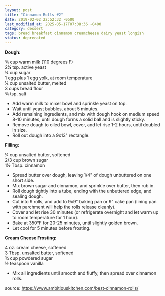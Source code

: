 ```yaml
---
layout: post
title: "Cinnamon Rolls #2"
date: 2019-02-02 22:52:32 -0500
last_modified_at: 2025-05-17T07:08:36 -0400
category: dessert
tags: bread breakfast cinnamon creamcheese dairy yeast longish
status: deprecated
---
```


**Dough:**

¾ cup warm milk (110 degrees F)  
2¼ tsp. active yeast  
¼ cup sugar  
1 egg plus 1 egg yolk, at room temperature  
¼ cup unsalted butter, melted  
3 cups bread flour  
¾ tsp. salt
* Add warm milk to mixer bowl and sprinkle yeast on top.
* Wait until yeast bubbles, about 5 minutes.
* Add remaining ingredients, and mix with dough hook on medium speed 8-10 minutes, until dough forms a solid ball and is slightly sticky.
* Remove dough to oiled bowl, cover, and let rise 1-2 hours, until doubled in size.
* Roll out dough into a 9x13" rectangle.

**Filling:**

¼ cup unsalted butter, softened  
2/3 cup brown sugar  
1½ Tbsp. cinnamon
* Spread butter over dough, leaving 1/4" of dough unbuttered on one short side.
* Mix brown sugar and cinnamon, and sprinkle over butter, then rub in.
* Roll dough tightly into a tube, ending with the unbuttered edge, and sealing dough.
* Cut into 9 rolls, and add to 9x9" baking pan or 9" cake pan (lining pan with parchment will help the rolls release cleanly).
* Cover and let rise 30 minutes (or refrigerate overnight and let warm up to room temperature for 1 hour).
* Bake at 350°F for 20-25 minutes, until slightly golden brown.
* Let cool for 5 minutes before frosting.

**Cream Cheese Frosting:**

4 oz. cream cheese, softened  
3 Tbsp. unsalted butter, softened  
¾ cup powdered sugar  
½ teaspoon vanilla
* Mix all ingredients until smooth and fluffy, then spread over cinnamon rolls.

source: <https://www.ambitiouskitchen.com/best-cinnamon-rolls/>
